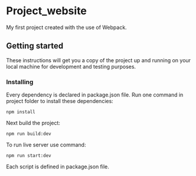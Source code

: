 # Project_website
My first project created with the use of Webpack.
## Getting started
These instructions will get you a copy of the project up and running on your local machine for development and testing purposes.
### Installing
Every dependency is declared in package.json file. Run one command in project folder to install these dependencies:
```
npm install
```
Next build the project:
```
npm run build:dev
```
To run live server use command:
```
npm run start:dev
```
Each script is defined in package.json file.
